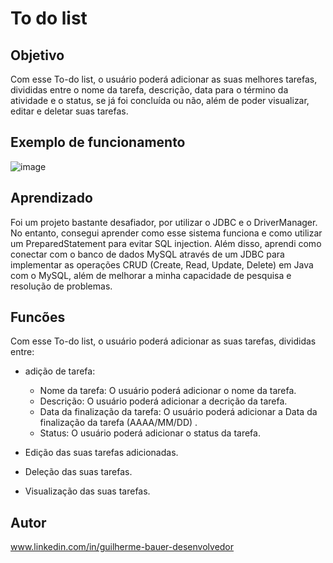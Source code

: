 # To do list

## Objetivo 


Com esse To-do list, o usuário poderá adicionar as suas melhores tarefas,
divididas entre o nome da tarefa, descrição, data para o término da atividade 
e o status, se já foi concluída ou não, além de poder visualizar, editar e deletar suas tarefas.

## Exemplo de funcionamento 

![image](https://github.com/GuilhermeBauer16/ToDoList/assets/123701893/c091bc27-0ae4-4185-8da2-416420dc7253)


## Aprendizado 

Foi um projeto bastante desafiador, por utilizar o JDBC e o DriverManager. No entanto,
consegui aprender como esse sistema funciona e como utilizar um PreparedStatement para evitar SQL injection.
Além disso, aprendi como conectar com o banco de dados MySQL através de um JDBC para implementar as operações 
CRUD (Create, Read, Update, Delete) em Java com o MySQL,
além de melhorar a minha capacidade de pesquisa e resolução de problemas.

## Funcões 

Com esse To-do list, o usuário poderá adicionar as suas tarefas,
divididas entre:

* adição de tarefa:

  * Nome da tarefa: O usuário poderá adicionar o nome da tarefa.
  * Descrição: O usuário poderá adicionar a decrição da tarefa.
  * Data da finalização da tarefa: O usuário poderá adicionar a Data da finalização da tarefa (AAAA/MM/DD) .
  * Status: O usuário poderá adicionar o status da tarefa.

* Edição das suas tarefas adicionadas.

* Deleção das suas tarefas.

* Visualização das suas tarefas.
  
 ## Autor 

 www.linkedin.com/in/guilherme-bauer-desenvolvedor


